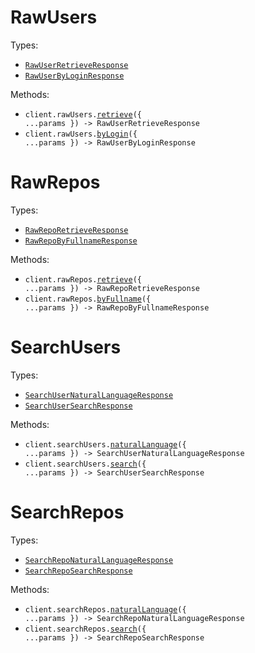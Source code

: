 # RawUsers

Types:

- <code><a href="./src/resources/raw-users.ts">RawUserRetrieveResponse</a></code>
- <code><a href="./src/resources/raw-users.ts">RawUserByLoginResponse</a></code>

Methods:

- <code title="post /api/raw/users">client.rawUsers.<a href="./src/resources/raw-users.ts">retrieve</a>({ ...params }) -> RawUserRetrieveResponse</code>
- <code title="post /api/raw/users/by-login">client.rawUsers.<a href="./src/resources/raw-users.ts">byLogin</a>({ ...params }) -> RawUserByLoginResponse</code>

# RawRepos

Types:

- <code><a href="./src/resources/raw-repos.ts">RawRepoRetrieveResponse</a></code>
- <code><a href="./src/resources/raw-repos.ts">RawRepoByFullnameResponse</a></code>

Methods:

- <code title="post /api/raw/repos">client.rawRepos.<a href="./src/resources/raw-repos.ts">retrieve</a>({ ...params }) -> RawRepoRetrieveResponse</code>
- <code title="post /api/raw/repos/by-fullname">client.rawRepos.<a href="./src/resources/raw-repos.ts">byFullname</a>({ ...params }) -> RawRepoByFullnameResponse</code>

# SearchUsers

Types:

- <code><a href="./src/resources/search-users.ts">SearchUserNaturalLanguageResponse</a></code>
- <code><a href="./src/resources/search-users.ts">SearchUserSearchResponse</a></code>

Methods:

- <code title="post /api/search/users/natural-language">client.searchUsers.<a href="./src/resources/search-users.ts">naturalLanguage</a>({ ...params }) -> SearchUserNaturalLanguageResponse</code>
- <code title="post /api/search/users">client.searchUsers.<a href="./src/resources/search-users.ts">search</a>({ ...params }) -> SearchUserSearchResponse</code>

# SearchRepos

Types:

- <code><a href="./src/resources/search-repos.ts">SearchRepoNaturalLanguageResponse</a></code>
- <code><a href="./src/resources/search-repos.ts">SearchRepoSearchResponse</a></code>

Methods:

- <code title="post /api/search/repos/natural-language">client.searchRepos.<a href="./src/resources/search-repos.ts">naturalLanguage</a>({ ...params }) -> SearchRepoNaturalLanguageResponse</code>
- <code title="post /api/search/repos">client.searchRepos.<a href="./src/resources/search-repos.ts">search</a>({ ...params }) -> SearchRepoSearchResponse</code>
